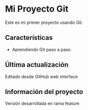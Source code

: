 # Mi Proyecto Git

Este es mi primer proyecto usando Git.

   ## Características
   - Aprendiendo Git paso a paso
   ## Última actualización
   Editado desde GitHub web interface
   ## Información del proyecto
   Versión desarrollada en rama feature